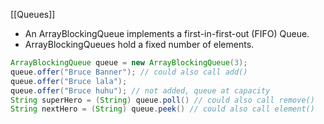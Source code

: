 [[Queues]]
- An ArrayBlockingQueue implements a first-in-first-out (FIFO) Queue.
- ArrayBlockingQueues hold a fixed number of elements.
```Java
ArrayBlockingQueue queue = new ArrayBlockingQueue(3);
queue.offer("Bruce Banner"); // could also call add()
queue.offer("Bruce lala");
queue.offer("Bruce huhu"); // not added, queue at capacity
String superHero = (String) queue.poll() // could also call remove()
String nextHero = (String) queue.peek() // could also call element()
```